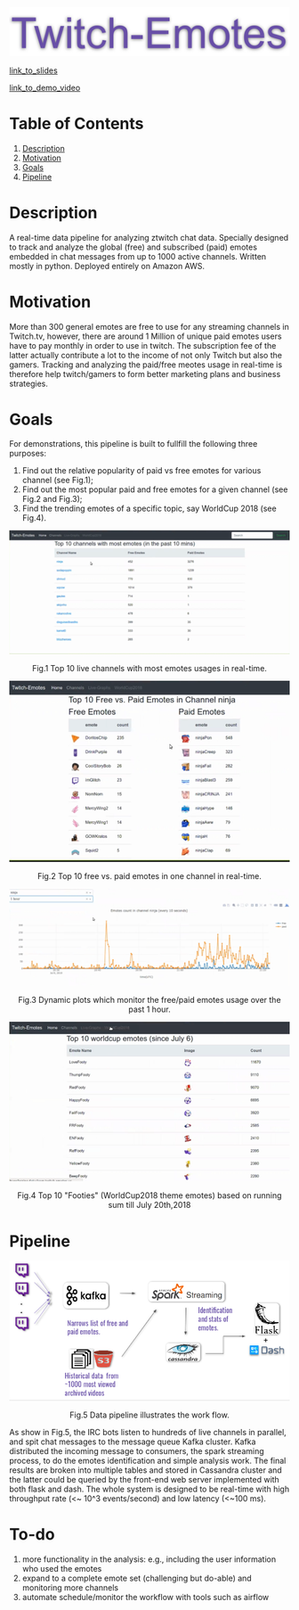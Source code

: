 <p align="center">
<img style="float" src="img/banner.png">
</p>

[link_to_slides](https://www.slideshare.net/slideshow/embed_code/key/gGbeGLC0j0CvZO)

[link_to_demo_video](https://youtu.be/wzxTnE7EMcE)


# Table of Contents
1. [Description](README.md#description)
2. [Motivation](README.md#motivation)
3. [Goals](README.md#goals)
4. [Pipeline](README.md#pipeline)


# Description
A real-time data pipeline for analyzing ztwitch chat data. Specially designed to track and analyze the global (free) and subscribed 
(paid) emotes embedded in chat messages from up to 1000 active channels. Written mostly in python. Deployed entirely on Amazon AWS. 

# Motivation
More than 300 general emotes are free to use for any streaming channels in Twitch.tv, however, there are around 1 Million of unique paid emotes users have to pay monthly in order to use in twitch. The subscription fee of the latter actually contribute a lot to the income of not only Twitch but also the gamers. Tracking and analyzing the paid/free meotes usage in real-time is therefore help twitch/gamers to form better marketing plans and business strategies. 

# Goals
For demonstrations, this pipeline is built to fullfill the following three purposes:
1) Find out the relative popularity of paid vs free emotes for various channel (see Fig.1);
2) Find out the most popular paid and free emotes for a given channel (see Fig.2 and Fig.3);
3) Find the trending emotes of a specific topic, say WorldCup 2018 (see Fig.4).


<p float="center">
  <img src="img/channel.png" />
</p>
<p align="center"> Fig.1 Top 10 live channels with most emotes usages in real-time. </p>

<p float="center">
    <img src="img/emotes.png" />
</p>
<p align="center"> Fig.2 Top 10 free vs. paid emotes in one channel in real-time. </p>


<p float="center">
    <img src="img/live.png" />
</p>
<p align="center"> Fig.3 Dynamic plots which monitor the free/paid emotes usage over the past 1 hour. </p>
 
<p float="center">
    <img src="img/worldcup.png" />
</p>
<p align="center"> Fig.4 Top 10 "Footies" (WorldCup2018 theme emotes) based on running sum till July 20th,2018 </p>

# Pipeline
<p align="center">
<img style="float" src="img/pipeline.png">
</p>
<p align="center"> Fig.5 Data pipeline illustrates the work flow. </p>
As show in Fig.5, the IRC bots listen to hundreds of live channels in parallel, and spit chat messages to the message queue Kafka cluster. Kafka distributed the incoming message to consumers, the spark streaming process, to do the emotes identification and simple analysis work. The final results are broken into multiple tables and stored in Cassandra cluster and the latter could be queried by the front-end web server implemented with both flask and dash. The whole system is designed to be real-time with high throughput rate (<~ 10^3 events/second) and low latency (<~100 ms). 

# To-do
1) more functionality in the analysis: e.g., including the user information who used the emotes
2) expand to a complete emote set (challenging but do-able) and monitoring more channels
3) automate schedule/monitor the workflow with tools such as airflow



